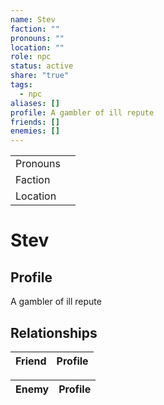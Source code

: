 ```yaml
---
name: Stev
faction: ""
pronouns: ""
location: ""
role: npc
status: active
share: "true"
tags:
  - npc
aliases: []
profile: A gambler of ill repute
friends: []
enemies: []
---
```



|  |  |
| ---- | ---- |
| Pronouns |  |
| Faction |  |
| Location |  |


# Stev
## Profile
A gambler of ill repute


## Relationships

| Friend | Profile |
| ------ | ------- |


| Enemy | Profile |
| ----- | ------- |


